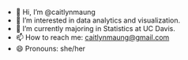 - 👋 Hi, I’m @caitlynmaung
- 👀 I’m interested in data analytics and visualization.
- 🌱 I’m currently majoring in Statistics at UC Davis.
- 📫 How to reach me: caitlynmaung@gmail.com
- 😄 Pronouns: she/her

<!---
caitlynmaung/caitlynmaung is a ✨ special ✨ repository because its `README.md` (this file) appears on your GitHub profile.
You can click the Preview link to take a look at your changes.
--->
